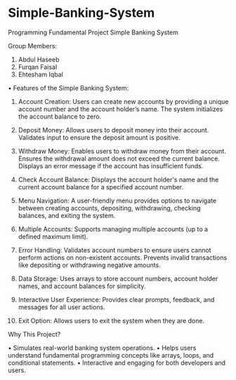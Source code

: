 # Simple-Banking-System

Programming Fundamental Project
Simple Banking System

Group Members:
1.	Abdul Haseeb
2.	Furqan Faisal
3.	Ehtesham Iqbal

•	Features of the Simple Banking System:
1.	Account Creation:
Users can create new accounts by providing a unique account number and the account holder’s name.
The system initializes the account balance to zero.

2.	Deposit Money:
Allows users to deposit money into their account.
Validates input to ensure the deposit amount is positive.

3.	Withdraw Money:
Enables users to withdraw money from their account.
Ensures the withdrawal amount does not exceed the current balance.
Displays an error message if the account has insufficient funds.

4.	Check Account Balance:
Displays the account holder's name and the current account balance for a specified account number.

5.	Menu Navigation:
A user-friendly menu provides options to navigate between creating accounts, depositing, withdrawing, checking balances, and exiting the system.

6.	Multiple Accounts:
Supports managing multiple accounts (up to a defined maximum limit).

7.	Error Handling:
Validates account numbers to ensure users cannot perform actions on non-existent accounts.
Prevents invalid transactions like depositing or withdrawing negative amounts.

8.	Data Storage:
Uses arrays to store account numbers, account holder names, and account balances for simplicity.

9.	Interactive User Experience:
Provides clear prompts, feedback, and messages for all user actions.

10.	Exit Option:
Allows users to exit the system when they are done.

Why This Project?

•	Simulates real-world banking system operations.
•	Helps users understand fundamental programming concepts like arrays, loops, and conditional statements.
•	Interactive and engaging for both developers and users.
